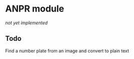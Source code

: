 # ANPR module

*not yet implemented*

## Todo
Find a number plate from an image and convert to plain text 